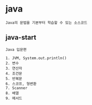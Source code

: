 # java
`Java의 문법을 기본부터 학습할 수 있는 소스코드`

## java-start
`Java 입문편`
```
1. JVM, System.out.println()
2. 변수
3. 연산자
4. 조건문
5. 반복문
6. 스코프, 형변환
7. Scanner
8. 배열
9. 메서드
```